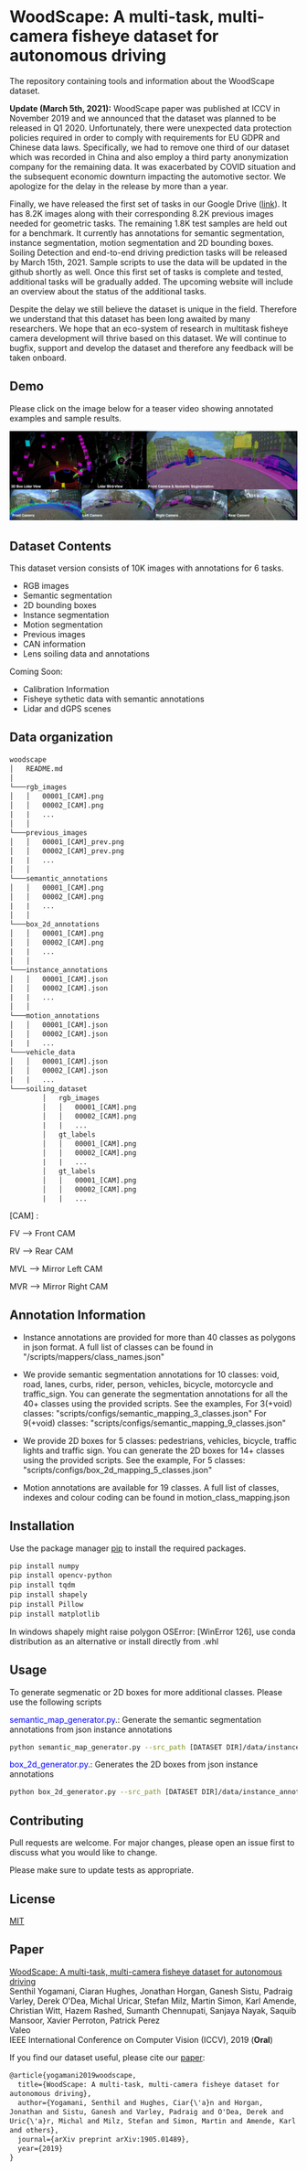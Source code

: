 # WoodScape: A multi-task, multi-camera fisheye dataset for autonomous driving
The repository containing tools and information about the WoodScape dataset.

**Update (March 5th, 2021):**
WoodScape paper was published at ICCV in November 2019 and we announced that the dataset was planned to be released in Q1 2020. Unfortunately, there were unexpected data protection policies required in order to comply with requirements for EU GDPR and Chinese data laws. Specifically, we had to remove one third of our dataset which was recorded in China and also employ a third party anonymization company for the remaining data. It was exacerbated by COVID situation and the subsequent economic downturn impacting the automotive sector. We apologize for the delay in the release by more than a year.

Finally, we have released the first set of tasks in our Google Drive ([link](https://drive.google.com/drive/folders/1X5JOMEfVlaXfdNy24P8VA-jMs0yzf_HR?usp=sharing)). It has 8.2K images along with their corresponding 8.2K previous images needed for geometric tasks. The remaining 1.8K test samples are held out for a benchmark. It currently has annotations for semantic segmentation, instance segmentation, motion segmentation and 2D bounding boxes. Soiling Detection and end-to-end driving prediction tasks will be released by March 15th, 2021. Sample scripts to use the data will be updated in the github shortly as well. Once this first set of tasks is complete and tested, additional tasks will be gradually added. The upcoming website will include an overview about the status of the additional tasks.

Despite the delay we still believe the dataset is unique in the field. Therefore we understand that this dataset has been long awaited by many researchers. We hope that an eco-system of research in multitask fisheye camera development will thrive based on this dataset. We will continue to bugfix, support and develop the dataset and therefore any feedback will be taken onboard.


## Demo
Please click on the image below for a teaser video showing annotated examples and sample results.

[![](./teaser.png)](https://streamable.com/aiefb "")

## Dataset Contents

This dataset version consists of 10K images with annotations for 6 tasks. 
 * RGB images
 * Semantic segmentation
 * 2D bounding boxes
 * Instance segmentation
 * Motion segmentation 
 * Previous images
 * CAN information
 * Lens soiling data and annotations

Coming Soon: 
 * Calibration Information
 * Fisheye sythetic data with semantic annotations
 * Lidar and dGPS scenes

## Data organization

```
woodscape
│   README.md    
│
└───rgb_images
│   │   00001_[CAM].png
│   │   00002_[CAM].png
|   |   ...
│   │
└───previous_images
│   │   00001_[CAM]_prev.png
│   │   00002_[CAM]_prev.png
|   |   ...
│   │
└───semantic_annotations
│   │   00001_[CAM].png
│   │   00002_[CAM].png
|   |   ...
│   │
└───box_2d_annotations
│   │   00001_[CAM].png
│   │   00002_[CAM].png
|   |   ...
│   │
└───instance_annotations
│   │   00001_[CAM].json
│   │   00002_[CAM].json
|   |   ...
│   │
└───motion_annotations
│   │   00001_[CAM].json
│   │   00002_[CAM].json
|   |   ...
└───vehicle_data
│   │   00001_[CAM].json
│   │   00002_[CAM].json
|   |   ...
└───soiling_dataset
        │   rgb_images
        │   │   00001_[CAM].png
        │   │   00002_[CAM].png
        |   |   ...
        │   gt_labels
        │   │   00001_[CAM].png
        │   │   00002_[CAM].png
        |   |   ...
        │   gt_labels
        │   │   00001_[CAM].png
        │   │   00002_[CAM].png
        |   |   ...
```
[CAM] :

FV --> Front CAM

RV --> Rear CAM

MVL --> Mirror Left CAM

MVR --> Mirror Right CAM


## Annotation Information

* Instance annotations are provided for more than 40 classes as polygons in json format. 
  A full list of classes can be found in "/scripts/mappers/class_names.json"
  
* We provide semantic segmentation annotations for 10 classes: void, road, lanes, curbs, rider, person, vehicles, bicycle, motorcycle and traffic_sign. 
  You can generate the segmentation annotations for all the 40+ classes using the provided scripts.
  See the examples,
  For 3(+void) classes: "scripts/configs/semantic_mapping_3_classes.json"
  For 9(+void) classes: "scripts/configs/semantic_mapping_9_classes.json"  
  
* We provide 2D boxes for 5 classes: pedestrians, vehicles, bicycle, traffic lights and traffic sign. 
  You can generate the 2D boxes for 14+ classes using the provided scripts.
  See the example,
  For 5 classes: "scripts/configs/box_2d_mapping_5_classes.json"
  
* Motion annotations are available for 19 classes. 
  A full list of classes, indexes and colour coding can be found in motion_class_mapping.json


## Installation

Use the package manager [pip](https://pip.pypa.io/en/stable/) to install the required packages.

```bash
pip install numpy
pip install opencv-python
pip install tqdm
pip install shapely
pip install Pillow
pip install matplotlib
```
In windows shapely might raise polygon OSError: [WinError 126], use conda distribution as an alternative or install directly from .whl

## Usage

To generate segmenatic or 2D boxes for more additional classes. Please use the following scripts

<span style="color:blue">semantic_map_generator.py</span>.:
Generate the semantic segmentation annotations from json instance annotations 

```bash
python semantic_map_generator.py --src_path [DATASET DIR]/data/instance_annotations/ --dst_path [DATASET DIR]/data/semantic_annotations --semantic_class_mapping [DATASET DIR]/scripts/configs/semantic_mapping_9_classes.json --instance_class_mapping [DATASET DIR]/scripts/mappers/class_names.json
```

<span style="color:blue">box_2d_generator.py</span>.:
Generates the 2D boxes from json instance annotations

```bash
python box_2d_generator.py --src_path [DATASET DIR]/data/instance_annotations/ --dst_path [DATASET DIR]/data/box_2d_annotations --box_2d_class_mapping [DATASET DIR]/scripts/configs/box_2d_mapping_5_classes.json --instance_class_mapping [DATASET DIR]/scripts/mappers/class_names.json --rgb_image_path [DATASET DIR]/data/rgb_images
```

## Contributing
Pull requests are welcome. For major changes, please open an issue first to discuss what you would like to change.

Please make sure to update tests as appropriate.

## License
[MIT](https://choosealicense.com/licenses/mit/)

## Paper
[WoodScape: A multi-task, multi-camera fisheye dataset for autonomous driving](https://arxiv.org/abs/1905.01489)  
Senthil Yogamani, Ciaran Hughes, Jonathan Horgan, Ganesh Sistu, Padraig Varley, Derek O'Dea, Michal Uricar, Stefan Milz, Martin Simon, Karl Amende, Christian Witt, Hazem Rashed, Sumanth Chennupati, Sanjaya Nayak, Saquib Mansoor, Xavier Perroton, Patrick Perez  
Valeo  
IEEE International Conference on Computer Vision (ICCV), 2019 (**Oral**)

If you find our dataset useful, please cite our [paper](https://arxiv.org/abs/1905.01489):

```
@article{yogamani2019woodscape,
  title={WoodScape: A multi-task, multi-camera fisheye dataset for autonomous driving},
  author={Yogamani, Senthil and Hughes, Ciar{\'a}n and Horgan, Jonathan and Sistu, Ganesh and Varley, Padraig and O'Dea, Derek and Uric{\'a}r, Michal and Milz, Stefan and Simon, Martin and Amende, Karl and others},
  journal={arXiv preprint arXiv:1905.01489},
  year={2019}
}
```
